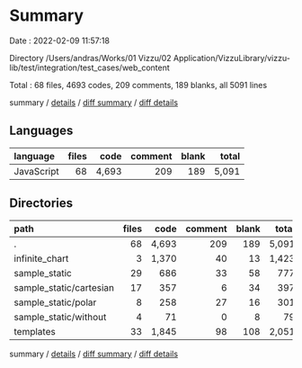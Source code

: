 # Summary

Date : 2022-02-09 11:57:18

Directory /Users/andras/Works/01 Vizzu/02 Application/VizzuLibrary/vizzu-lib/test/integration/test_cases/web_content

Total : 68 files,  4693 codes, 209 comments, 189 blanks, all 5091 lines

summary / [details](details.md) / [diff summary](diff.md) / [diff details](diff-details.md)

## Languages
| language | files | code | comment | blank | total |
| :--- | ---: | ---: | ---: | ---: | ---: |
| JavaScript | 68 | 4,693 | 209 | 189 | 5,091 |

## Directories
| path | files | code | comment | blank | total |
| :--- | ---: | ---: | ---: | ---: | ---: |
| . | 68 | 4,693 | 209 | 189 | 5,091 |
| infinite_chart | 3 | 1,370 | 40 | 13 | 1,423 |
| sample_static | 29 | 686 | 33 | 58 | 777 |
| sample_static/cartesian | 17 | 357 | 6 | 34 | 397 |
| sample_static/polar | 8 | 258 | 27 | 16 | 301 |
| sample_static/without | 4 | 71 | 0 | 8 | 79 |
| templates | 33 | 1,845 | 98 | 108 | 2,051 |

summary / [details](details.md) / [diff summary](diff.md) / [diff details](diff-details.md)